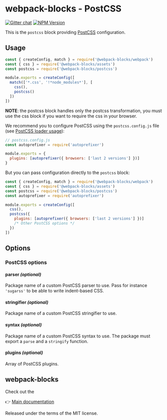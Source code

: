 # webpack-blocks - PostCSS

[![Gitter chat](https://badges.gitter.im/webpack-blocks.svg)](https://gitter.im/webpack-blocks)
[![NPM Version](https://img.shields.io/npm/v/@webpack-blocks/postcss.svg)](https://www.npmjs.com/package/@webpack-blocks/postcss)

This is the `postcss` block providing [PostCSS](http://postcss.org/) configuration.

## Usage

<!-- prettier-ignore-start -->
```js
const { createConfig, match } = require('@webpack-blocks/webpack')
const { css } = require('@webpack-blocks/assets')
const postcss = require('@webpack-blocks/postcss')

module.exports = createConfig([
  match(['*.css', '!*node_modules*'], [
    css(),
    postcss()
  ])
])
```
<!-- prettier-ignore-end -->

**NOTE**: the postcss block handles only the postcss transformation, you must use the css block if
you want to require the css in your browser.

We recommend you to configure PostCSS using the `postcss.config.js` file (see
[PostCSS loader usage](https://github.com/postcss/postcss-loader#usage)):

```js
// postcss.config.js
const autoprefixer = require('autoprefixer')

module.exports = {
  plugins: [autoprefixer({ browsers: ['last 2 versions'] })]
}
```

But you can pass configuration directly to the `postcss` block:

```js
const { createConfig, match } = require('@webpack-blocks/webpack')
const { css } = require('@webpack-blocks/assets')
const postcss = require('@webpack-blocks/postcss')
const autoprefixer = require('autoprefixer')

module.exports = createConfig([
  css(),
  postcss({
    plugins: [autoprefixer({ browsers: ['last 2 versions'] })]
    /* Other PostCSS options */
  })
])
```

## Options

### PostCSS options

#### parser _(optional)_

Package name of a custom PostCSS parser to use. Pass for instance `'sugarss'` to be able to write
indent-based CSS.

#### stringifier _(optional)_

Package name of a custom PostCSS stringifier to use.

#### syntax _(optional)_

Package name of a custom PostCSS syntax to use. The package must export a `parse` and a `stringify`
function.

#### plugins _(optional)_

Array of PostCSS plugins.

## webpack-blocks

Check out the

👉 [Main documentation](https://github.com/andywer/webpack-blocks)

Released under the terms of the MIT license.
